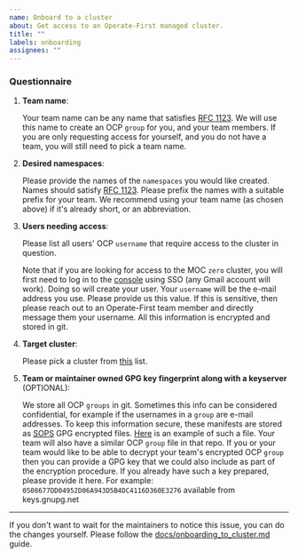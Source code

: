 ```yaml
---
name: Onboard to a cluster
about: Get access to an Operate-First managed cluster.
title: ""
labels: onboarding
assignees: ""
---
```


### Questionnaire

1. **Team name**:

    Your team name can be any name that satisfies [RFC 1123][1]. We will use this name to create an OCP `group` for you, and your team members. If you are only requesting access for yourself, and you do not have a team, you will still need to pick a team name.

2. **Desired namespaces**:

    Please provide the names of the `namespaces` you would like created. Names should satisfy [RFC 1123][1]. Please prefix the names with a suitable prefix for your team. We recommend using your team name (as chosen above) if it's already short, or an abbreviation.

3. **Users needing access**:

    Please list all users' OCP `username` that require access to the cluster in question.

    Note that if you are looking for access to the MOC `zero` cluster, you will first need to log in to the [console][5] using SSO (any Gmail account will work). Doing so will create your user. Your `username` will be the e-mail address you use. Please provide us this value. If this is sensitive, then please reach out to an Operate-First team member and directly message them your username. All this information is encrypted and stored in git.

4. **Target cluster**:

    Please pick a cluster from [this][5] list.

5. **Team or maintainer owned GPG key fingerprint along with a keyserver** (OPTIONAL):

    We store all OCP `groups` in git. Sometimes this info can be considered confidential, for example if the usernames in a `group` are e-mail addresses. To keep this information secure, these manifests are stored as [SOPS][6] GPG encrypted files. [Here][7] is an example of such a file. Your team will also have a similar OCP `group` file in that repo. If you or your team would like to be able to decrypt your team's encrypted OCP `group` then you can provide a GPG key that we could also include as part of the encryption procedure. If you already have such a key prepared, please provide it here. For example: `0508677DD04952D06A943D5B4DC4116D360E3276` available from keys.gnupg.net

---

If you don't want to wait for the maintainers to notice this issue, you can do the changes yourself. Please follow the [docs/onboarding_to_cluster.md][4] guide.

[1]:https://kubernetes.io/docs/concepts/overview/working-with-objects/names/#dns-label-names
[2]:https://github.com/operate-first/apps/tree/master/cluster-scope/base/namespaces/
[3]:https://github.com/operate-first/apps/tree/master/cluster-scope/overlays
[4]:https://github.com/operate-first/support/blob/main/docs/onboarding_to_cluster.md
[5]:https://github.com/operate-first/apps/tree/master/cluster-scope/overlays/moc#available-clusters
[6]:https://github.com/mozilla/sops
[7]:https://github.com/operate-first/apps/blob/master/cluster-scope/overlays/moc/common/groups/thoth.enc.yaml
